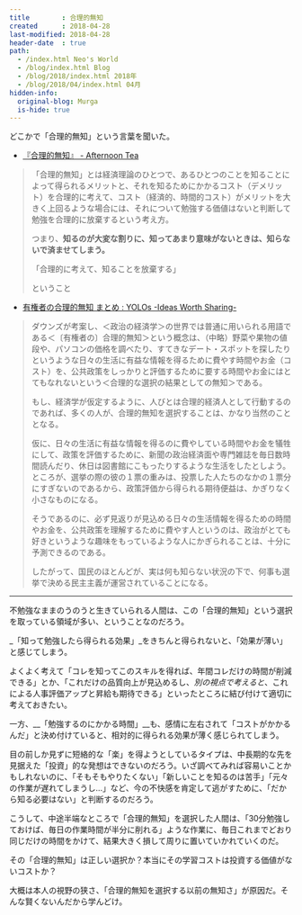 ```yaml
---
title        : 合理的無知
created      : 2018-04-28
last-modified: 2018-04-28
header-date  : true
path:
  - /index.html Neo's World
  - /blog/index.html Blog
  - /blog/2018/index.html 2018年
  - /blog/2018/04/index.html 04月
hidden-info:
  original-blog: Murga
  is-hide: true
---
```


どこかで「合理的無知」という言葉を聞いた。

- [『合理的無知』 - Afternoon Tea](https://blog.goo.ne.jp/2008september/e/d53f459ac5e749578e877e9627024ce6)

> 「合理的無知」とは経済理論のひとつで、あるひとつのことを知ることによって得られるメリットと、それを知るためにかかるコスト（デメリット）を合理的に考えて、コスト（経済的、時間的コスト）がメリットを大きく上回るような場合には、それについて勉強する価値はないと判断して勉強を合理的に放棄するという考え方。
> 
> つまり、__知るのが大変な割りに、知ってあまり意味がないときは、知らないで済ませてしまう。__
> 
> 「合理的に考えて、知ることを放棄する」
> 
> ということ

- [有権者の合理的無知 まとめ : YOLOs -Ideas Worth Sharing-](https://kenkouta.exblog.jp/24403332/)

> ダウンズが考案し、＜政治の経済学＞の世界では普通に用いられる用語である＜〔有権者の〕合理的無知＞という概念は、（中略）野菜や果物の値段や、パソコンの価格を調べたり、すてきなデート・スポットを探したりというような日々の生活に有益な情報を得るために費やす時間やお金（コスト）を、公共政策をしっかりと評価するために要する時間やお金にはとてもなれないという＜合理的な選択の結果としての無知＞である。
> 
> もし、経済学が仮定するように、人びとは合理的経済人として行動するのであれば、多くの人が、合理的無知を選択することは、かなり当然のこととなる。
> 
> 仮に、日々の生活に有益な情報を得るのに費やしている時間やお金を犠牲にして、政策を評価するために、新聞の政治経済面や専門雑誌を毎日数時間読んだり、休日は図書館にこもったりするような生活をしたとしよう。ところが、選挙の際の彼の１票の重みは、投票した人たちのなかの１票分にすぎないのであるから、政策評価から得られる期待便益は、かぎりなく小さなものになる。
> 
> そうであるのに、必ず見返りが見込める日々の生活情報を得るための時間やお金を、公共政策を理解するために費やす人というのは、政治がとても好きというような趣味をもっているような人にかぎられることは、十分に予測できるのである。
> 
> したがって、国民のほとんどが、実は何も知らない状況の下で、何事も選挙で決める民主主義が運営されていることになる。

---

不勉強なままのうのうと生きていられる人間は、この「合理的無知」という選択を取っている領域が多い、ということなのだろう。

_「知って勉強したら得られる効果」_をきちんと得られないと、「効果が薄い」と感じてしまう。

よくよく考えて「コレを知ってこのスキルを得れば、年間コレだけの時間が削減できる」とか、「これだけの品質向上が見込めるし、_別の視点で考えると_、これによる人事評価アップと昇給も期待できる」といったところに結び付けて適切に考えておきたい。

一方、__「勉強するのにかかる時間」__も、感情に左右されて「コストがかかるんだ」と決め付けていると、相対的に得られる効果が薄く感じられてしまう。

目の前しか見ずに短絡的な「楽」を得ようとしているタイプは、中長期的な先を見据えた「投資」的な発想はできないのだろう。いざ調べてみれば容易いことかもしれないのに、「そもそもやりたくない」「新しいことを知るのは苦手」「元々の作業が遅れてしまうし…」など、今の不快感を肯定して逃がすために、「だから知る必要はない」と判断するのだろう。

こうして、中途半端なところで「合理的無知」を選択した人間は、「30分勉強しておけば、毎日の作業時間が半分に削れる」ような作業に、毎日これまでどおり同じだけの時間をかけて、結果大きく損して周りに置いていかれていくのだ。

その「合理的無知」は正しい選択か？本当にその学習コストは投資する価値がないコストか？

大概は本人の視野の狭さ、「合理的無知を選択する以前の無知さ」が原因だ。そんな賢くないんだから学んどけ。
